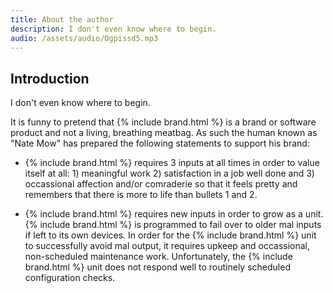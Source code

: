 ```yaml
---
title: About the author
description: I don't even know where to begin.
audio: /assets/audio/Ogpissd5.mp3
---
```


## Introduction

I don't even know where to begin.

It is funny to pretend that {% include brand.html %} is a brand or software product and not a living, breathing meatbag. As such the human known as "Nate Mow" has prepared the following statements to support his brand:

* {% include brand.html %} requires 3 inputs at all times in order to value itself at all: 1) meaningful work 2) satisfaction in a job well done and 3) occassional affection and/or comraderie so that it feels pretty and remembers that there is more to life than bullets 1 and 2.

* {% include brand.html %} requires new inputs in order to grow as a unit. {% include brand.html %} is programmed to fail over to older mal inputs if left to its own devices. In order for the {% include brand.html %} unit to successfully avoid mal output, it requires upkeep and occassional, non-scheduled maintenance work. Unfortunately, the {% include brand.html %} unit does not respond well to routinely scheduled configuration checks.
